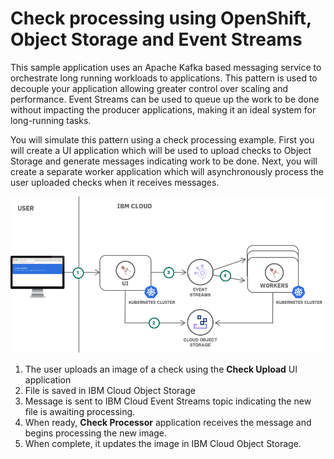 # Check processing using OpenShift, Object Storage and Event Streams

This sample application uses an Apache Kafka based messaging service to orchestrate long running workloads to applications. This pattern is used to decouple your application allowing greater control over scaling and performance. Event Streams can be used to queue up the work to be done without impacting the producer applications, making it an ideal system for long-running tasks.

You will simulate this pattern using a check processing example. First you will create a UI application which will be used to upload checks to Object Storage and generate messages indicating work to be done. Next, you will create a separate worker application which will asynchronously process the user uploaded checks when it receives messages.


![](./assets/Architecture.png)

1. The user uploads an image of a check using the **Check Upload** UI application
2. File is saved in IBM Cloud Object Storage
3. Message is sent to IBM Cloud Event Streams topic indicating the new file is awaiting processing.
4. When ready, **Check Processor** application receives the message and begins processing the new image.
5. When complete, it updates the image in IBM Cloud Object Storage.
